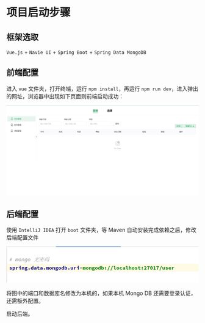 # 项目启动步骤

## 框架选取

`Vue.js` + `Navie UI` + `Spring Boot` + `Spring Data MongoDB`

## 前端配置

进入 `vue` 文件夹，打开终端，运行 `npm install`，再运行 `npm run dev`，进入弹出的网址，浏览器中出现如下页面则前端启动成功：

![image-20221028160748992](README.assets/image-20221028160748992.png)

## 后端配置

使用 `IntelliJ IDEA` 打开 `boot` 文件夹，等 Maven 自动安装完成依赖之后，修改后端配置文件

![image-20221028161324806](README.assets/image-20221028161324806.png)

将图中的端口和数据库名修改为本机的，如果本机 Mongo DB 还需要登录认证，还需额外配置。

启动后端。
